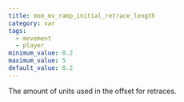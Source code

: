 ```yaml
---
title: mom_mv_ramp_initial_retrace_length
category: var
tags:
  - movement
  - player
minimum_value: 0.2
maximum_value: 5
default_value: 0.2
---
```


The amount of units used in the offset for retraces.
